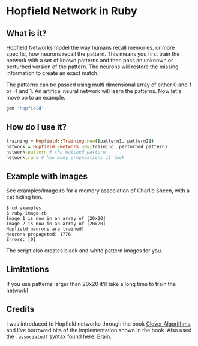 # Hopfield Network in Ruby

## What is it?
[Hopfield Networks](http://en.wikipedia.org/wiki/Hopfield_network) model the way humans recall memories, or more specific, how neurons recall the pattern. This means you first train the network with a set of known patterns and then pass an unknown or perturbed version of the pattern. The neurons will restore the missing information to create an exact match. 

The patterns can be passed using multi dimensional array of either 0 and 1 or -1 and 1. An artifical neural network will learn the patterns. Now let's move on to an example.

```ruby
gem 'hopfield'
```

## How do I use it?
```ruby
training = Hopfield::Training.new([pattern1, pattern2])
network = Hopfield::Network.new(training, perturbed_pattern)
network.pattern # the matched pattern
network.runs # how many propagations it took
```

## Example with images
See examples/image.rb for a memory association of Charlie Sheen, with a cat hiding him.
```
$ cd examples
$ ruby image.rb
Image 1 is now in an array of [20x20]
Image 2 is now in an array of [20x20]
Hopfield neurons are trained!
Neurons propagated: 1776
Errors: [0]
```
The script also creates black and white pattern images for you.

## Limitations
If you use patterns larger than 20x20 it'll take a long time to train the network!

## Credits
I was introduced to Hopfield networks through the book [Clever Algorithms](www.cleveralgorithms.com), and I've borrowed bits of the implementation shown in the book. Also used the `.associated?` syntax found here: [Brain](https://github.com/brainopia/brain).